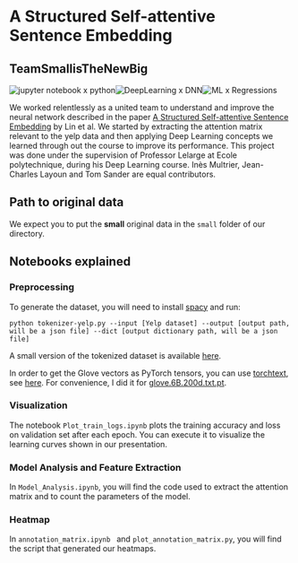 
# A Structured Self-attentive Sentence Embedding

## TeamSmallisTheNewBig

![jupyter notebook x python](https://img.shields.io/badge/jupyter%20notebook-python-orange)![DeepLearning x DNN](https://img.shields.io/badge/DeepLearning-DNN-blue)![ML x Regressions](https://img.shields.io/badge/MachineLearning-Regressions-ff69b4)

We worked relentlessly as a united team to understand and improve the neural network described in the paper [A Structured Self-attentive Sentence Embedding](https://arxiv.org/abs/1703.03130) by Lin et al. We started by extracting the attention matrix relevant to the yelp data and then applying Deep Learning concepts we learned through out the course to improve its performance.
This project was done under the supervision of Professor Lelarge at Ecole polytechnique, during his Deep Learning course. Inès Multrier, Jean-Charles Layoun and Tom Sander are equal contributors.

## Path to original data

We expect you to put the **small** original data in the `small` folder of our directory.

## Notebooks explained

### Preprocessing

To generate the dataset, you will need to install [spacy](https://spacy.io/usage) and run:

```
python tokenizer-yelp.py --input [Yelp dataset] --output [output path, will be a json file] --dict [output dictionary path, will be a json file]
```

A small version of the tokenized dataset is available [here](https://www.di.ens.fr/~lelarge/small_yelp.zip).

In order to get the Glove vectors as PyTorch tensors, you can use [torchtext](https://github.com/pytorch/text), see [here](https://github.com/dataflowr/self-attentive-sentence-embedding/blob/main/glove_tensors.ipynb). For convenience, I did it for [glove.6B.200d.txt.pt](https://www.di.ens.fr/~lelarge/glove.6B.200d.txt.pt).

### Visualization

The notebook `Plot_train_logs.ipynb` plots the training accuracy and loss on validation set after each epoch. You can execute it to visualize the learning curves shown in our presentation. 

### Model Analysis and Feature Extraction

In `Model_Analysis.ipynb`, you will find the code used to extract the attention matrix and to count the parameters of the model.

### Heatmap

In `annotation_matrix.ipynb ` and `plot_annotation_matrix.py`, you will find the script that generated our heatmaps.

